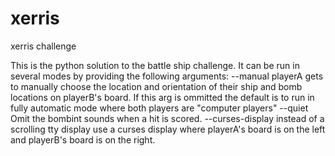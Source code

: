 # xerris
xerris challenge

This is the python solution to the battle ship challenge.  It can be run in several modes by providing the following arguments:
--manual        playerA gets to manually choose the location and orientation of their ship and bomb locations on playerB's board.  If this arg is ommitted the default is to run in fully automatic mode where both players are "computer players"
--quiet         Omit the bombint sounds when a hit is scored.
--curses-display    instead of a scrolling tty display use a curses display where playerA's board is on the left and playerB's board is on the right.


